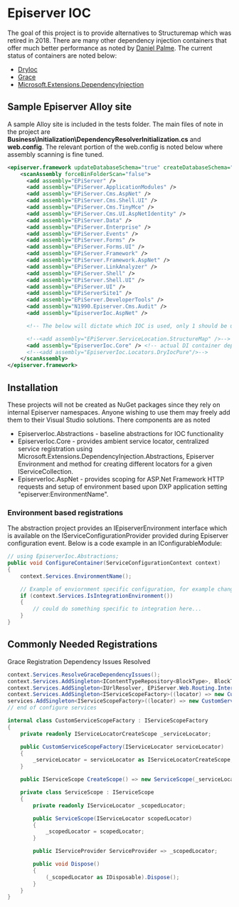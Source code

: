 # Episerver IOC

The goal of this project is to provide alternatives to Structuremap which was retired in 2018. There are many other dependency injection containers that offer much better performance as noted by [Daniel Palme](https://github.com/danielpalme/IocPerformance). The current status of containers are noted below:

* [DryIoc](https://github.com/dadhi/DryIoc)
* [Grace](https://github.com/ipjohnson/Grace)
* [Microsoft.Extensions.DependencyInjection](https://github.com/dotnet/extensions/tree/master/src/DependencyInjection)

## Sample Episerver Alloy site

A sample Alloy site is included in the tests folder. The main files of note in the project are **Business\Initialization\DependencyResolverInitialization.cs** and **web.config**. The relevant portion of the web.config is noted below where assembly scanning is fine tuned.

```xml
<episerver.framework updateDatabaseSchema="true" createDatabaseSchema="true">    
    <scanAssembly forceBinFolderScan="false">
      <add assembly="EPiServer" />
      <add assembly="EPiServer.ApplicationModules" />
      <add assembly="EPiServer.Cms.AspNet" />
      <add assembly="EPiServer.Cms.Shell.UI" />
      <add assembly="EPiServer.Cms.TinyMce" />
      <add assembly="EPiServer.Cms.UI.AspNetIdentity" />
      <add assembly="EPiServer.Data" />
      <add assembly="EPiServer.Enterprise" />
      <add assembly="EPiServer.Events" />
      <add assembly="EPiServer.Forms" />
      <add assembly="EPiServer.Forms.UI" />
      <add assembly="EPiServer.Framework" />
      <add assembly="EPiServer.Framework.AspNet" />
      <add assembly="EPiServer.LinkAnalyzer" />
      <add assembly="EPiServer.Shell" />
      <add assembly="EPiServer.Shell.UI" />
      <add assembly="EPiServer.UI" />
      <add assembly="EPiServerSite1" />
      <add assembly="EPiServer.DeveloperTools" />
      <add assembly="N1990.Episerver.Cms.Audit" />
      <add assembly="EpiserverIoc.AspNet" />

      <!-- The below will dictate which IOC is used, only 1 should be uncommented at a time -->

      <!--<add assembly="EPiServer.ServiceLocation.StructureMap" />-->
      <add assembly="EpiserverIoc.Core" /> <!-- actual DI container depends on project reference -->
      <!--<add assembly="EpiserverIoc.Locators.DryIocPure"/>-->
    </scanAssembly>    
</episerver.framework>
```

## Installation

These projects will not be created as NuGet packages since they rely on internal Episerver namespaces. Anyone wishing to use them may freely add them to their Visual Studio solutions. There components are as noted

* EpiserverIoc.Abstractions - baseline abstractions for IOC functionality
* EpiserverIoc.Core - provides ambient service locator, centralized service registration using Microsoft.Extensions.DependencyInjection.Abstractions, Episerver Environment and method for creating different locators for a given IServiceCollection.
* EpiserverIoc.AspNet - provides scoping for ASP.Net Framework HTTP requests and setup of environment based upon DXP application setting "episerver:EnvironmentName".

### Environment based registrations

The abstraction project provides an IEpiserverEnvironment interface which is available on the IServiceConfigurationProvider provided during Episerver configuration event. Below is a code example in an IConfigurableModule:

```cs
// using EpiserverIoc.Abstractions;
public void ConfigureContainer(ServiceConfigurationContext context)
{    
    context.Services.EnvironmentName();

    // Example of enviornment specific configuration, for example change logging
    if (context.Services.IsIntegrationEnvironment())
    {
        // could do something specific to integration here...
    }
}

```

## Commonly Needed Registrations

Grace Registration Dependency Issues Resolved

```cs
context.Services.ResolveGraceDependencyIssues();
context.Services.AddSingleton<IContentTypeRepository<BlockType>, BlockTypeRepository>();
context.Services.AddSingleton<IUrlResolver, EPiServer.Web.Routing.Internal.DefaultUrlResolver>();
context.Services.AddSingleton<IServiceScopeFactory>((locator) => new CustomServiceScopeFactory(locator));
services.AddSingleton<IServiceScopeFactory>((locator) => new CustomServiceScopeFactory(locator));
// end of configure services

internal class CustomServiceScopeFactory : IServiceScopeFactory
{
    private readonly IServiceLocatorCreateScope _serviceLocator;

    public CustomServiceScopeFactory(IServiceLocator serviceLocator)
    {
        _serviceLocator = serviceLocator as IServiceLocatorCreateScope;
    }

    public IServiceScope CreateScope() => new ServiceScope(_serviceLocator.CreateScope());

    private class ServiceScope : IServiceScope
    {
        private readonly IServiceLocator _scopedLocator;

        public ServiceScope(IServiceLocator scopedLocator)
        {
            _scopedLocator = scopedLocator;
        }

        public IServiceProvider ServiceProvider => _scopedLocator;

        public void Dispose()
        {
            (_scopedLocator as IDisposable).Dispose();
        }
    }
}
```
